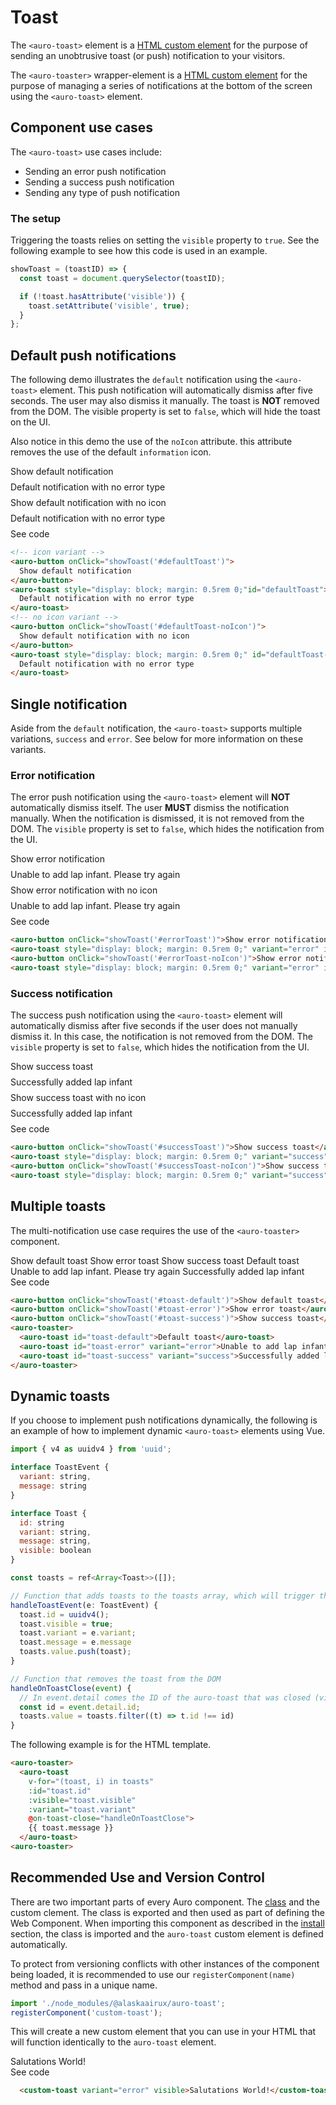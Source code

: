 <!--
The demo.md file is a compiled document. No edits should be made directly to this file.
README.md is created by running `npm run build:docs`.
This file is generated based on a template fetched from `./docs/partials/demo.md`
-->

# Toast

<!-- AURO-GENERATED-CONTENT:START (FILE:src=./description.md) -->
<!-- The below content is automatically added from ./description.md -->
The `<auro-toast>` element is a [HTML custom element](https://developer.mozilla.org/en-US/docs/Web/Web_Components/Using_custom_elements) for the purpose of sending an unobtrusive toast (or push) notification to your visitors.

The `<auro-toaster>` wrapper-element is a [HTML custom element](https://developer.mozilla.org/en-US/docs/Web/Web_Components/Using_custom_elements) for the purpose of managing a series of notifications  at the bottom of the screen using the `<auro-toast>` element.
<!-- AURO-GENERATED-CONTENT:END -->

## Component use cases

<!-- AURO-GENERATED-CONTENT:START (FILE:src=./useCases.md) -->
<!-- The below content is automatically added from ./useCases.md -->
The `<auro-toast>` use cases include:

* Sending an error push notification
* Sending a success push notification
* Sending any type of push notification
<!-- AURO-GENERATED-CONTENT:END -->

### The setup
Triggering the toasts relies on setting the `visible` property to `true`. See the following example to see how this code is used in an example.

```js
showToast = (toastID) => {
  const toast = document.querySelector(toastID);

  if (!toast.hasAttribute('visible')) {
    toast.setAttribute('visible', true);
  }
};
```

## Default push notifications

The following demo illustrates the `default` notification using the `<auro-toast>` element. This push notification will automatically dismiss after five seconds. The user may also dismiss it manually. The toast is **NOT** removed from the DOM. The visible property is set to `false`, which will hide the toast on the UI.

Also notice in this demo the use of the `noIcon` attribute. this attribute removes the use of the default `information` icon.

<div class="exampleWrapper">
<!-- AURO-GENERATED-CONTENT:START (FILE:src=./../../apiExamples/basic.html) -->
<!-- The below content is automatically added from ./../../apiExamples/basic.html -->
<!-- icon variant -->
<auro-button onClick="showToast('#defaultToast')">
  Show default notification
</auro-button>
<auro-toast style="display: block; margin: 0.5rem 0;"id="defaultToast">
  Default notification with no error type
</auro-toast>
<!-- no icon variant -->
<auro-button onClick="showToast('#defaultToast-noIcon')">
  Show default notification with no icon
</auro-button>
<auro-toast style="display: block; margin: 0.5rem 0;" id="defaultToast-noIcon" noIcon>
  Default notification with no error type
</auro-toast>
<!-- AURO-GENERATED-CONTENT:END -->
</div>
<auro-accordion lowProfile justifyRight>
  <span slot="trigger">See code</span>
<!-- AURO-GENERATED-CONTENT:START (CODE:src=./../../apiExamples/basic.html) -->
<!-- The below code snippet is automatically added from ./../../apiExamples/basic.html -->

```html
<!-- icon variant -->
<auro-button onClick="showToast('#defaultToast')">
  Show default notification
</auro-button>
<auro-toast style="display: block; margin: 0.5rem 0;"id="defaultToast">
  Default notification with no error type
</auro-toast>
<!-- no icon variant -->
<auro-button onClick="showToast('#defaultToast-noIcon')">
  Show default notification with no icon
</auro-button>
<auro-toast style="display: block; margin: 0.5rem 0;" id="defaultToast-noIcon" noIcon>
  Default notification with no error type
</auro-toast>
```
<!-- AURO-GENERATED-CONTENT:END -->
</auro-accordion>

## Single notification

Aside from the `default` notification, the `<auro-toast>` supports multiple variations, `success` and `error`. See below for more information on these variants.

### Error notification

The error push notification using the `<auro-toast>` element will **NOT** automatically dismiss itself. The user **MUST** dismiss the notification manually. When the notification is dismissed, it is not removed from the DOM. The `visible` property is set to `false`, which hides the notification from the UI.

<div class="exampleWrapper">
<!-- AURO-GENERATED-CONTENT:START (FILE:src=./../../apiExamples/error.html) -->
<!-- The below content is automatically added from ./../../apiExamples/error.html -->
<auro-button onClick="showToast('#errorToast')">Show error notification</auro-button>
<auro-toast style="display: block; margin: 0.5rem 0;" variant="error" id="errorToast"> Unable to add lap infant. Please try again  </auro-toast>
<auro-button onClick="showToast('#errorToast-noIcon')">Show error notification with no icon</auro-button>
<auro-toast style="display: block; margin: 0.5rem 0;" variant="error" id="errorToast-noIcon" noIcon> Unable to add lap infant. Please try again  </auro-toast>
<!-- AURO-GENERATED-CONTENT:END -->
</div>
<auro-accordion lowProfile justifyRight>
  <span slot="trigger">See code</span>
<!-- AURO-GENERATED-CONTENT:START (CODE:src=./../../apiExamples/error.html) -->
<!-- The below code snippet is automatically added from ./../../apiExamples/error.html -->

```html
<auro-button onClick="showToast('#errorToast')">Show error notification</auro-button>
<auro-toast style="display: block; margin: 0.5rem 0;" variant="error" id="errorToast"> Unable to add lap infant. Please try again  </auro-toast>
<auro-button onClick="showToast('#errorToast-noIcon')">Show error notification with no icon</auro-button>
<auro-toast style="display: block; margin: 0.5rem 0;" variant="error" id="errorToast-noIcon" noIcon> Unable to add lap infant. Please try again  </auro-toast>
```
<!-- AURO-GENERATED-CONTENT:END -->
</auro-accordion>

### Success notification

The success push notification using the `<auro-toast>` element will automatically dismiss after five seconds if the user does not manually dismiss it. In this case, the notification is not removed from the DOM. The `visible` property is set to `false`, which hides the notification from the UI.

<div class="exampleWrapper">
<!-- AURO-GENERATED-CONTENT:START (FILE:src=./../../apiExamples/success.html) -->
<!-- The below content is automatically added from ./../../apiExamples/success.html -->
<auro-button onClick="showToast('#successToast')">Show success toast</auro-button>
<auro-toast style="display: block; margin: 0.5rem 0;" variant="success" id="successToast"> Successfully added lap infant  </auro-toast>
<auro-button onClick="showToast('#successToast-noIcon')">Show success toast with no icon</auro-button>
<auro-toast style="display: block; margin: 0.5rem 0;" variant="success" id="successToast-noIcon" noIcon> Successfully added lap infant  </auro-toast>
<!-- AURO-GENERATED-CONTENT:END -->
</div>
<auro-accordion lowProfile justifyRight>
  <span slot="trigger">See code</span>
<!-- AURO-GENERATED-CONTENT:START (CODE:src=./../../apiExamples/success.html) -->
<!-- The below code snippet is automatically added from ./../../apiExamples/success.html -->

```html
<auro-button onClick="showToast('#successToast')">Show success toast</auro-button>
<auro-toast style="display: block; margin: 0.5rem 0;" variant="success" id="successToast"> Successfully added lap infant  </auro-toast>
<auro-button onClick="showToast('#successToast-noIcon')">Show success toast with no icon</auro-button>
<auro-toast style="display: block; margin: 0.5rem 0;" variant="success" id="successToast-noIcon" noIcon> Successfully added lap infant  </auro-toast>
```
<!-- AURO-GENERATED-CONTENT:END -->
</auro-accordion>

## Multiple toasts

The multi-notification use case requires the use of the `<auro-toaster>` component.

<div class="exampleWrapper">
<!-- AURO-GENERATED-CONTENT:START (FILE:src=./../../apiExamples/multipleToasts.html) -->
<!-- The below content is automatically added from ./../../apiExamples/multipleToasts.html -->
<auro-button onClick="showToast('#toast-default')">Show default toast</auro-button>
<auro-button onClick="showToast('#toast-error')">Show error toast</auro-button>
<auro-button onClick="showToast('#toast-success')">Show success toast</auro-button>
<auro-toaster>
  <auro-toast id="toast-default">Default toast</auro-toast>
  <auro-toast id="toast-error" variant="error">Unable to add lap infant. Please try again</auro-toast>
  <auro-toast id="toast-success" variant="success">Successfully added lap infant</auro-toast>
</auro-toaster>
<!-- AURO-GENERATED-CONTENT:END -->
</div>
<auro-accordion lowProfile justifyRight>
  <span slot="trigger">See code</span>
<!-- AURO-GENERATED-CONTENT:START (CODE:src=./../../apiExamples/multipleToasts.html) -->
<!-- The below code snippet is automatically added from ./../../apiExamples/multipleToasts.html -->

```html
<auro-button onClick="showToast('#toast-default')">Show default toast</auro-button>
<auro-button onClick="showToast('#toast-error')">Show error toast</auro-button>
<auro-button onClick="showToast('#toast-success')">Show success toast</auro-button>
<auro-toaster>
  <auro-toast id="toast-default">Default toast</auro-toast>
  <auro-toast id="toast-error" variant="error">Unable to add lap infant. Please try again</auro-toast>
  <auro-toast id="toast-success" variant="success">Successfully added lap infant</auro-toast>
</auro-toaster>
```
<!-- AURO-GENERATED-CONTENT:END -->
</auro-accordion>

## Dynamic toasts

If you choose to implement push notifications dynamically, the following is an example of how to implement dynamic `<auro-toast>` elements using Vue.

```js
import { v4 as uuidv4 } from 'uuid';

interface ToastEvent {
  variant: string,
  message: string
}

interface Toast {
  id: string
  variant: string,
  message: string,
  visible: boolean
}

const toasts = ref<Array<Toast>>([]);

// Function that adds toasts to the toasts array, which will trigger the toast to be visible
handleToastEvent(e: ToastEvent) {
  toast.id = uuidv4();
  toast.visible = true;
  toast.variant = e.variant;
  toast.message = e.message
  toasts.value.push(toast);
}

// Function that removes the toast from the DOM
handleOnToastClose(event) {
  // In event.detail comes the ID of the auro-toast that was closed (visible was set to false)
  const id = event.detail.id;
  toasts.value = toasts.filter((t) => t.id !== id)
}
```

The following example is for the HTML template.

```html
<auro-toaster>
  <auro-toast
    v-for="(toast, i) in toasts"
    :id="toast.id"
    :visible="toast.visible"
    :variant="toast.variant"
    @on-toast-close="handleOnToastClose">
    {{ toast.message }}
  </auro-toast>
<auro-toaster>
```

## Recommended Use and Version Control

There are two important parts of every Auro component. The <a href="https://developer.mozilla.org/en-US/docs/Web/JavaScript/Reference/Classes">class</a> and the custom clement. The class is exported and then used as part of defining the Web Component. When importing this component as described in the <a href="#install">install</a> section, the class is imported and the `auro-toast` custom element is defined automatically.

To protect from versioning conflicts with other instances of the component being loaded, it is recommended to use our `registerComponent(name)` method and pass in a unique name.

```js
import './node_modules/@alaskaairux/auro-toast';
registerComponent('custom-toast');
```

This will create a new custom element that you can use in your HTML that will function identically to the `auro-toast` element.

<div class="exampleWrapper">
  <custom-toast variant="error" visible>Salutations World!</custom-toast>
</div>
<auro-accordion lowProfile justifyRight>
  <span slot="trigger">See code</span>

```html
  <custom-toast variant="error" visible>Salutations World!</custom-toast>
```

</auro-accordion>
